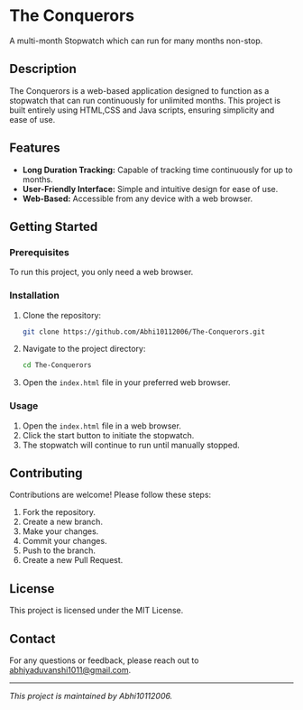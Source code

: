# The Conquerors

A multi-month Stopwatch which can run for many months non-stop.

## Description

The Conquerors is a web-based application designed to function as a stopwatch that can run continuously for unlimited months. This project is built entirely using HTML,CSS and Java scripts, ensuring simplicity and ease of use.

## Features

- **Long Duration Tracking:** Capable of tracking time continuously for up to months.
- **User-Friendly Interface:** Simple and intuitive design for ease of use.
- **Web-Based:** Accessible from any device with a web browser.

## Getting Started

### Prerequisites

To run this project, you only need a web browser.

### Installation

1. Clone the repository:

   ```bash
   git clone https://github.com/Abhi10112006/The-Conquerors.git
   ```

2. Navigate to the project directory:

   ```bash
   cd The-Conquerors
   ```

3. Open the `index.html` file in your preferred web browser.

### Usage

1. Open the `index.html` file in a web browser.
2. Click the start button to initiate the stopwatch.
3. The stopwatch will continue to run until manually stopped.

## Contributing

Contributions are welcome! Please follow these steps:

1. Fork the repository.
2. Create a new branch.
3. Make your changes.
4. Commit your changes.
5. Push to the branch.
6. Create a new Pull Request.

## License

This project is licensed under the MIT License.

## Contact

For any questions or feedback, please reach out to abhiyaduvanshi1011@gmail.com.

---

*This project is maintained by Abhi10112006.*
